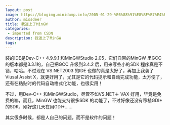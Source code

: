 ```yaml
---
layout: post
image: https://blogimg.minidump.info/2005-01-29-%E6%88%91%E8%BF%B7%E4%B8%8A%E4%BA%86MinGW.md
author: missdeer
title: 我迷上了MinGW
categories: 
 - imported from CSDN
description: 我迷上了MinGW
tags: 
---
```


装的IDE是Dev-C++ 4.9.9.1 和MinGWStudio 2.05，它们自带的MinGW 里GCC 的版本都是3.3.1的，自己把GCC 升级到3.4.2 后，用来写些小的SDK 程序真是不错，哈哈。不过现在 VS.NET2003 的IDE 也做的真是太好了，再加上我装了Viusal Assist X，就更好用了，尤其是它的代码提示和自动完成功能，太方便了，还有在粘贴时的代码自动格式化功能，也很实用！

不过，用Dev-C++ 和MinGWStudio，尽管不如VS.NET＋ VAX 好用，毕竟是免费的嘛，而且，MinGW 也能支持很多SDK 的功能了，不过好像还没有移植GDI+ 的SDK，刚好这几天在用GDI+……

其实很多时候，都是人自己的问题，而不是软件的问题！
